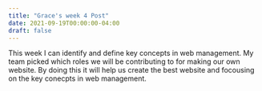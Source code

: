 ```yaml
---
title: "Grace's week 4 Post"
date: 2021-09-19T00:00:00-04:00
draft: false
---
```


This week I can identify and define key concepts in web management. My team picked which roles we will be contributing to for making our own website. By doing this it will help us create the best website and focousing on the key conecpts in web management. 

